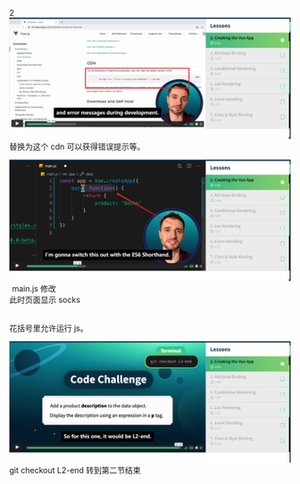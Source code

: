 2
![](./img/2022-01-17-15-30-19.png)  
替换为这个 cdn 可以获得错误提示等。

![](./img/2022-01-17-15-34-28.png)  
![](./img/2022-01-17-15-34-46.png)
main.js 修改
![](./img/2022-01-17-15-45-30.png)  
此时页面显示 socks

![](./img/2022-01-17-15-50-48.png)  
花括号里允许运行 js。

![](./img/2022-01-17-22-07-37.png)  
git checkout L2-end 转到第二节结束
